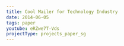 ```yaml
---
title: Cool Mailer for Technology Industry
date: 2014-06-05
tags: paper
youtube: eRZwe7T-Vds
projectType: projects_paper_sg
---
```

